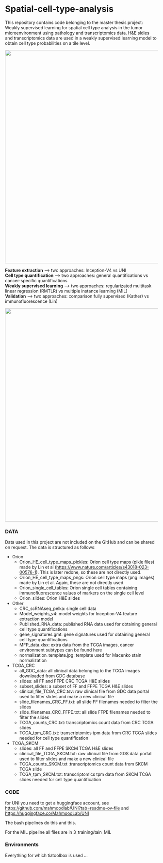 # Spatial-cell-type-analysis
This repository contains code belonging to the master thesis project: Weakly supervised learning for spatial cell type analysis in the tumor microenvironment using pathology and transcriptomics data. H&E sldies and transcriptomics data are used in a weakly supervised learning model to obtain cell type probabilities on a tile level. 

<img src="https://github.com/user-attachments/assets/6d913b21-ff88-40c0-a5ba-d8094fe43614" width="700">

**Feature extraction** --> two approaches: Inception-V4 vs UNI  
**Cell type quantification** --> two approaches: general quantifications vs cancer-specific quantifications  
**Weakly supervised learning** --> two approaches: regularizated multitask linear regression (RMTLR) vs multiple instance learning (MIL)  
**Validation** --> two approaches: comparison fully supervised (Kather) vs immunofluorescence (Lin)

<img src="https://github.com/user-attachments/assets/296304ee-b5e4-412a-91b5-81417ac21db4" width="700">

### DATA
Data used in this project are not included on the GitHub and can be shared on request. The data is structured as follows:
- Orion
  - Orion_HE_cell_type_maps_pickles: Orion cell type maps (pikle files) made by Lin et al (https://www.nature.com/articles/s43018-023-00576-1). This is later redone, so these are not directly used.
  - Orion_HE_cell_type_maps_pngs: Orion cell type maps (png images) made by Lin et al. Again, these are not directly used.
  - Orion_single_cell_tables: Orion single cell tables containing immunofluorescence values of markers on the single cell level
  - Orion_slides: Orion H&E slides
- Other
  - CRC_scRNAseq_pelka: single cell data
  - Model_weights_v4: model weights for Inception-V4 feature extraction model
  - Published_RNA_data: published RNA data used for obtaining general cell type quantifications
  - gene_signatures.gmt: gene signatures used for obtaining general cell type quantifications
  - MFP_data.xlsx: extra data from the TCGA images, cancer environment subtypes can be found here
  - normalization_template.jpg: template used for Macenko stain normalization
- TCGA_CRC
  - all_GDC_data: all clinical data belonging to the TCGA images downloaded from GDC database
  - slides: all FF and FFPE CRC TCGA H&E slides
  - subset_slides: a subset of FF and FFPE TCGA H&E slides
  - clinical_file_TCGA_CRC.tsv: raw clinical file from GDC data portal used to filter slides and make a new clinical file
  - slide_filenames_CRC_FF.txt: all slide FF filenames needed to filter the slides
  - slide_filenames_CRC_FFPE.txt: all slide FFPE filenames needed to filter the slides
  - TCGA_counts_CRC.txt: transcriptomics count data from CRC TCGA slides
  - TCGA_tpm_CRC.txt: transcriptomics tpm data from CRC TCGA slides needed for cell type quantification
- TCGA_SKCM
  - slides: all FF and FFPE SKCM TCGA H&E slides
  - clinical_file_TCGA_SKCM.txt: raw clinical file from GDS data portal used to filter slides and make a new clinical file
  - TCGA_counts_SKCM.txt :transcriptomics count data from SKCM TCGA slide
  - TCGA_tpm_SKCM.txt: transcriptomics tpm data from SKCM TCGA slides needed for cell type quantification
    
### CODE
for UNI you need to get a huggingface account, see https://github.com/mahmoodlab/UNI?tab=readme-ov-file and https://huggingface.co/MahmoodLab/UNI 

The bash pipelines do this and this. 

For the MIL pipeline all files are in 3_training/tain_MIL


### Environments

Everything for which tiatoolbox is used ...



